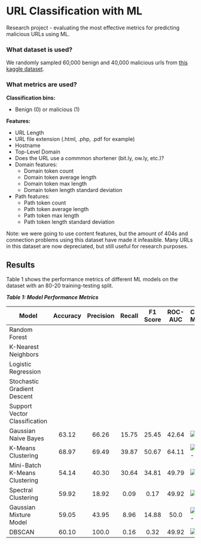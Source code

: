 # URL Classification with ML
Research project - evaluating the most effective metrics for predicting malicious URLs using ML.
### What dataset is used?
We randomly sampled 60,000 benign and 40,000 malicious urls from [this kaggle dataset](https://www.kaggle.com/datasets/sid321axn/malicious-urls-dataset/).

### What metrics are used?
**Classification bins:**
- Benign (0) or malicious (1)
  
**Features:**
- URL Length
- URL file extension (.html, .php, .pdf for example)
- Hostname
- Top-Level Domain
- Does the URL use a commmon shortener (bit.ly, ow.ly, etc.)?
- Domain features:
  * Domain token count
  * Domain token average length
  * Domain token max length
  * Domain token length standard deviation
- Path features:
  * Path token count
  * Path token average length
  * Path token max length
  * Path token length standard deviation

Note: we were going to use content features, but the amount of 404s and connection problems using this dataset have made it infeasible. Many URLs in this dataset are now depreciated, but still useful for research purposes.

## Results
Table 1 shows the performance metrics of different ML models on the dataset with an 80-20 training-testing split.

***Table 1: Model Performance Metrics***

| Model         | Accuracy | Precision | Recall | F1 Score | ROC-AUC | Confusion Matrix |
|--------------|:-----:|:-----:|:-----:|:-----:|:-----:| :--- |
| Random Forest |  |  |  |  |  | |
| K-Nearest Neighbors |  |  |  |  |  | |
| Logistic Regression |  |  |  |  |  | |
| Stochastic Gradient Descent |  |  |  |  |  | |
| Support Vector Classification |  |  |  |  |  | |
| Gaussian Naive Bayes | 63.12 | 66.26 | 15.75 | 25.45 | 42.64 | ![Untitled](https://github.com/lucinder/URLClassification-ML/assets/81818595/d5c9277b-b02d-450d-a45e-fc322e07d059) |
| K-Means Clustering | 68.97 | 69.49 | 39.87 | 50.67 | 64.11 | ![Untitled-1](https://github.com/lucinder/URLClassification-ML/assets/81818595/8a284ad7-3c3a-4656-a280-93a3c969ad31) |
| Mini-Batch K-Means Clustering | 54.14 | 40.30 | 30.64 | 34.81 | 49.79 | ![Untitled](https://github.com/lucinder/URLClassification-ML/assets/81818595/9d1be276-9289-46a1-9af1-00d0065ce52e) |
| Spectral Clustering | 59.92 | 18.92 | 0.09 | 0.17 | 49.92 | ![Untitled](https://github.com/lucinder/URLClassification-ML/assets/81818595/efcbcd8f-26ea-4526-85a5-268f7ade9d26) |
| Gaussian Mixture Model | 59.05 | 43.95 | 8.96 | 14.88  | 50.0 | ![Untitled-1](https://github.com/lucinder/URLClassification-ML/assets/81818595/70d1718f-1d35-4ae2-ac27-9f2276754753) |
| DBSCAN | 60.10 | 100.0 | 0.16 | 0.32 | 49.92 | ![Untitled](https://github.com/lucinder/URLClassification-ML/assets/81818595/048c20a3-9c38-473b-9157-6641cde06300) |
